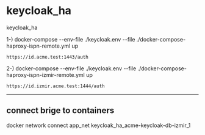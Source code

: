 # keycloak_ha
keycloak_ha

1-) docker-compose --env-file ./keycloak.env --file ./docker-compose-haproxy-ispn-remote.yml up

	https://id.acme.test:1443/auth

2-) docker-compose --env-file ./keycloak.env --file ./docker-compose-haproxy-ispn-izmir-remote.yml up

	https://id.izmir.acme.test:1444/auth


-----------------------------
connect brige to containers
-----------------------------
docker network connect app_net keycloak_ha_acme-keycloak-db-izmir_1